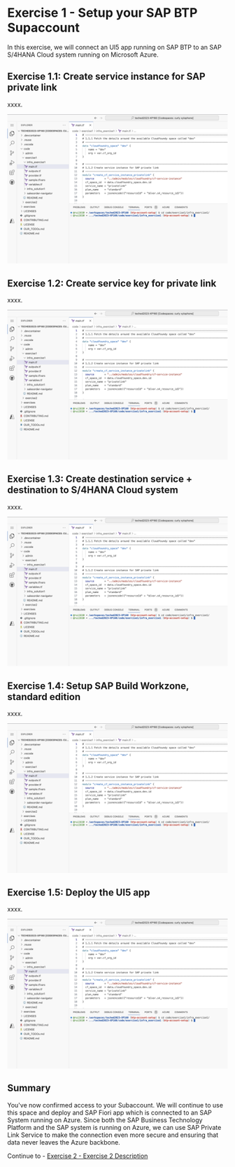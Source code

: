 # Exercise 1 - Setup your SAP BTP Supaccount

In this exercise, we will connect an UI5 app running on SAP BTP to an SAP S/4HANA Cloud system running on Microsoft Azure.

## Exercise 1.1: Create service instance for SAP private link 

xxxx.

![](/exercises/exercise1/images/01_01_01.png)

## Exercise 1.2: Create service key for private link

xxxx.

![](/exercises/exercise1/images/01_01_01.png)


## Exercise 1.3: Create destination service + destination to S/4HANA Cloud system

xxxx.

![](/exercises/exercise1/images/01_01_01.png)

## Exercise 1.4: Setup SAP Build Workzone, standard edition

xxxx.

![](/exercises/exercise1/images/01_01_01.png)


## Exercise 1.5: Deploy the UI5 app

xxxx.

![](/exercises/exercise1/images/01_01_01.png)




## Summary

You've now confirmed access to your Subaccount. We will  continue to use this space and deploy and SAP Fiori app which is connected to an SAP System running on Azure. Since both the SAP Business Technology Platform and the SAP system is running on Azure, we can use SAP Private Link Service to make the connection even more secure and ensuring that data never leaves the Azure backbone.  

Continue to - [Exercise 2 - Exercise 2 Description](../ex2/README.md)

